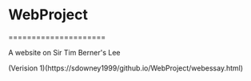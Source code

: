 # WebProject
=====================

A website on Sir Tim Berner's Lee

(Verision 1)(https://sdowney1999/github.io/WebProject/webessay.html)
